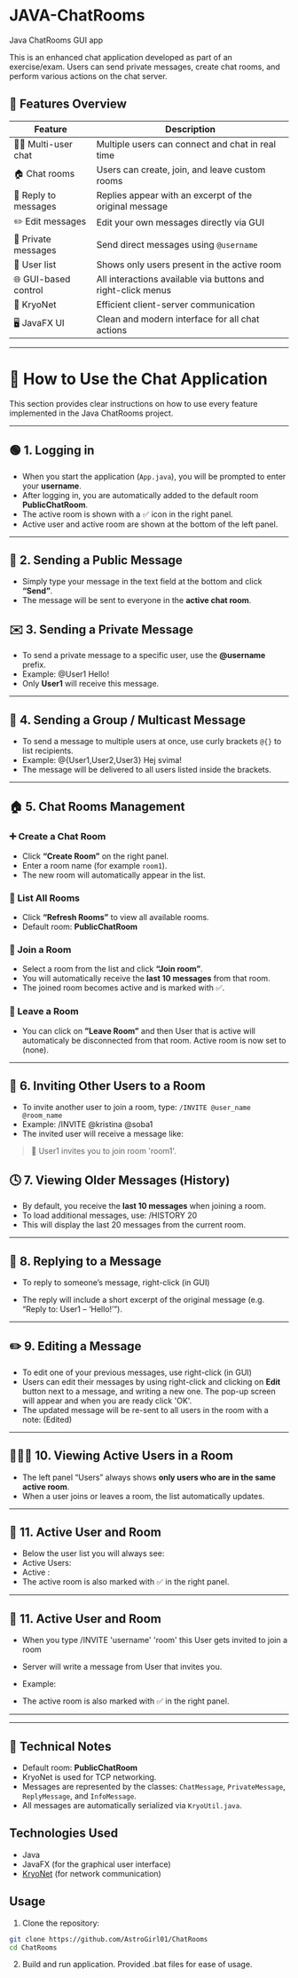 # JAVA-ChatRooms
Java ChatRooms GUI app

This is an enhanced chat application developed as part of an exercise/exam. Users can send private messages, create chat rooms, and perform various actions on the chat server.

## 🚀 Features Overview

| Feature | Description |
|----------|-------------|
| 🧑‍💻 Multi-user chat | Multiple users can connect and chat in real time |
| 🏠 Chat rooms | Users can create, join, and leave custom rooms |
| 💬 Reply to messages | Replies appear with an excerpt of the original message |
| ✏️ Edit messages | Edit your own messages directly via GUI |
| 📩 Private messages | Send direct messages using `@username` |
| 👥 User list | Shows only users present in the active room |
| 🌐 GUI-based control | All interactions available via buttons and right-click menus |
| 🧰 KryoNet | Efficient client-server communication |
| 🖥️ JavaFX UI | Clean and modern interface for all chat actions |

---
# 📘 How to Use the Chat Application

This section provides clear instructions on how to use every feature implemented in the Java ChatRooms project.

---
## 🟢 1. Logging in

- When you start the application (`App.java`), you will be prompted to enter your **username**.
- After logging in, you are automatically added to the default room **PublicChatRoom**.
- The active room is shown with a ✅ icon in the right panel.
- Active user and active room are shown at the bottom of the left panel.

---

## 💬 2. Sending a Public Message

- Simply type your message in the text field at the bottom and click **“Send”**.
- The message will be sent to everyone in the **active chat room**.

## ✉️ 3. Sending a Private Message

- To send a private message to a specific user, use the **@username** prefix.
- Example:  @User1 Hello!
- Only **User1** will receive this message.

---
## 👥 4. Sending a Group / Multicast Message

- To send a message to multiple users at once, use curly brackets `@{}` to list recipients.
- Example:  @{User1,User2,User3} Hej svima!
- The message will be delivered to all users listed inside the brackets.

---
## 🏠 5. Chat Rooms Management

### ➕ Create a Chat Room
- Click **“Create Room”** on the right panel.
- Enter a room name (for example `room1`).
- The new room will automatically appear in the list.

### 🔁 List All Rooms
- Click **“Refresh Rooms”** to view all available rooms.
- Default room: **PublicChatRoom**

### 🚪 Join a Room
- Select a room from the list and click **“Join room”**.
- You will automatically receive the **last 10 messages** from that room.
- The joined room becomes active and is marked with ✅.

### 🚪 Leave a Room
- You can click on **”Leave Room”** and then User that is active will automaticaly be disconnected from that room. Active room is now set to (none).
---

## 📩 6. Inviting Other Users to a Room

- To invite another user to join a room, type: `/INVITE @user_name @room_name`
- Example: /INVITE @kristina @soba1
- The invited user will receive a message like:
> 📩 User1 invites you to join room 'room1'.

## 🕓 7. Viewing Older Messages (History)

- By default, you receive the **last 10 messages** when joining a room.
- To load additional messages, use: /HISTORY 20
- This will display the last 20 messages from the current room.

---

## 💬 8. Replying to a Message

- To reply to someone’s message, right-click (in GUI) 

- The reply will include a short excerpt of the original message (e.g. “Reply to: User1 – ‘Hello!’”).

---

## ✏️ 9. Editing a Message

- To edit one of your previous messages, use right-click (in GUI)
- Users can edit their messages by using right-click and clicking on **Edit** button next to a message, and writing a new one. The pop-up screen will appear and when you are ready click 'OK'. 
- The updated message will be re-sent to all users in the room with a note: (Edited)

---

## 🧑‍🤝‍🧑 10. Viewing Active Users in a Room

- The left panel “Users” always shows **only users who are in the same active room**.
- When a user joins or leaves a room, the list automatically updates.

---

## 🧭 11. Active User and Room

- Below the user list you will always see: 
- Active Users: <username>
- Active : <naziv>
- The active room is also marked with ✅ in the right panel.

---
## 🧭 11. Active User and Room

- When you type /INVITE 'username' 'room' this User gets invited to join a room
- Server will write a message from User that invites you.
- Example:

- The active room is also marked with ✅ in the right panel.

---

---

## 🧰 Technical Notes

- Default room: **PublicChatRoom**
- KryoNet is used for TCP networking.
- Messages are represented by the classes: `ChatMessage`, `PrivateMessage`, `ReplyMessage`, and `InfoMessage`.
- All messages are automatically serialized via `KryoUtil.java`.



## Technologies Used

- Java
- JavaFX (for the graphical user interface)
- [KryoNet](https://github.com/EsotericSoftware/kryonet) (for network communication)

## Usage

1. Clone the repository:

```bash
git clone https://github.com/AstroGirl01/ChatRooms
cd ChatRooms
```
2. Build and run application. Provided .bat files for ease of usage.
   
